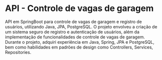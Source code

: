 # API - Controle de vagas de garagem


API em SpringBoot para controle de vagas de garagem e registro de usuários, utilizando Java, JPA, PostgreSQL.
O projeto envolveu a criação de um sistema seguro de registro e autenticação de usuários, além da implementação de funcionalidades de controle de vagas de garagem.
Durante o projeto, adquiri experiência em Java, Spring, JPA e PostgreSQL, bem como habilidades em padrões de design como Controllers, Services, Repositories.
